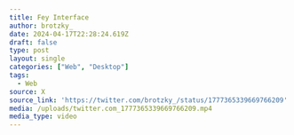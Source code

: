 ```yaml
---
title: Fey Interface
author: brotzky_
date: 2024-04-17T22:28:24.619Z
draft: false
type: post
layout: single
categories: ["Web", "Desktop"]
tags:
  - Web
source: X
source_link: 'https://twitter.com/brotzky_/status/1777365339669766209'
media: /uploads/twitter.com_1777365339669766209.mp4
media_type: video
---
```


